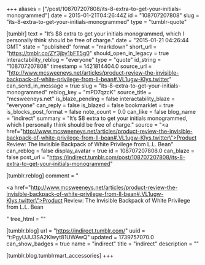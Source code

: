 +++
aliases = ["/post/108707207808/its-8-extra-to-get-your-initials-monogrammed"]
date = 2015-01-21T04:26:44Z
id = "108707207808"
slug = "its-8-extra-to-get-your-initials-monogrammed"
type = "tumblr-quote"

[tumblr]
text = "It’s $8 extra to get your initials monogrammed, which I personally think should be free of charge."
date = "2015-01-21 04:26:44 GMT"
state = "published"
format = "markdown"
short_url = "https://tmblr.co/ZY3jby1bFT5g0"
should_open_in_legacy = true
interactability_reblog = "everyone"
type = "quote"
id_string = "108707207808"
timestamp = 1421814404.0
source_url = "http://www.mcsweeneys.net/articles/product-review-the-invisible-backpack-of-white-privilege-from-ll-bean#.VL1ugw-KIys.twitter"
can_send_in_message = true
slug = "its-8-extra-to-get-your-initials-monogrammed"
reblog_key = "mPD7qzcK"
source_title = "mcsweeneys.net"
is_blaze_pending = false
interactability_blaze = "everyone"
can_reply = false
is_blazed = false
bookmarklet = true
is_blocks_post_format = false
note_count = 0.0
can_like = false
blog_name = "indirect"
summary = "It’s $8 extra to get your initials monogrammed, which I personally think should be free of charge."
source = "<a href=\"http://www.mcsweeneys.net/articles/product-review-the-invisible-backpack-of-white-privilege-from-ll-bean#.VL1ugw-KIys.twitter\">Product Review: The Invisible Backpack of White Privilege from L.L. Bean</a>"
can_reblog = false
display_avatar = true
id = 108707207808.0
can_blaze = false
post_url = "https://indirect.tumblr.com/post/108707207808/its-8-extra-to-get-your-initials-monogrammed"

[tumblr.reblog]
comment = "<p><a href=\"http://www.mcsweeneys.net/articles/product-review-the-invisible-backpack-of-white-privilege-from-ll-bean#.VL1ugw-KIys.twitter\">Product Review: The Invisible Backpack of White Privilege from L.L. Bean</a></p>"
tree_html = ""

[tumblr.blog]
url = "https://indirect.tumblr.com/"
uuid = "t:PgyUJU3SA2Klwyt81UWAwQ"
updated = 1739757070.0
can_show_badges = true
name = "indirect"
title = "indirect"
description = ""

[tumblr.blog.tumblrmart_accessories]
+++
